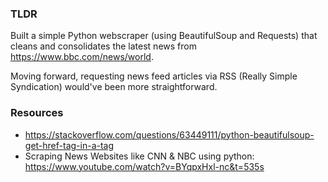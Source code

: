 ### **TLDR**
Built a simple Python webscraper (using BeautifulSoup and Requests) that cleans and consolidates the latest news from https://www.bbc.com/news/world. 

Moving forward, requesting news feed articles via RSS (Really Simple Syndication) would've been more straightforward. 

### **Resources**
- https://stackoverflow.com/questions/63449111/python-beautifulsoup-get-href-tag-in-a-tag
- Scraping News Websites like CNN & NBC using python: https://www.youtube.com/watch?v=BYqpxHxl-nc&t=535s
